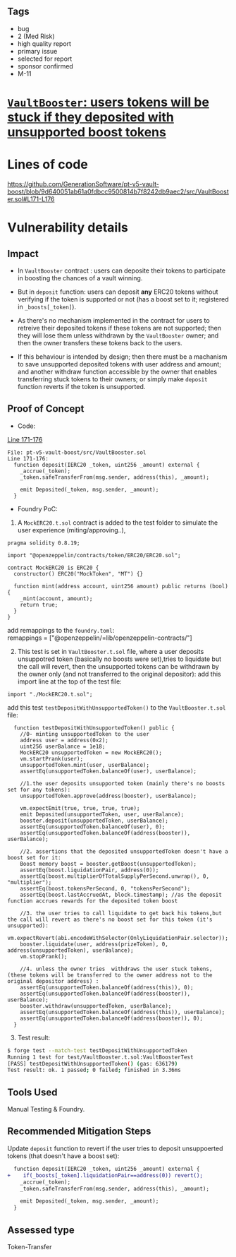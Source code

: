 ## Tags

- bug
- 2 (Med Risk)
- high quality report
- primary issue
- selected for report
- sponsor confirmed
- M-11

# [`VaultBooster`: users tokens will be stuck if they deposited with unsupported boost tokens](https://github.com/code-423n4/2023-08-pooltogether-findings/issues/22) 

# Lines of code

https://github.com/GenerationSoftware/pt-v5-vault-boost/blob/9d640051ab61a0fdbcc9500814b7f8242db9aec2/src/VaultBooster.sol#L171-L176


# Vulnerability details

## Impact
- In `VaultBooster` contract : users can deposite their tokens to participate in boosting the chances of a vault winning.
- But in `deposit` function: users can deposit **any** ERC20 tokens without verifying if the token is supported or not (has a boost set to it; registered in `_boosts[_token]`).

- As there's no mechanism implemented in the contract for users to retreive their deposited tokens if these tokens are not supported; then they will lose them unless withdrawn by the `VaultBooster` owner; and then the owner transfers these tokens back to the users.
- If this behaviour is intended by design; then there must be a machanism to save unsupported deposited tokens with user address and amount; and another withdraw function accessible by the owner that enables transferring stuck tokens to their owners; or simply make `deposit` function reverts if the token is unsupported.

## Proof of Concept

- Code:

[Line 171-176](https://github.com/GenerationSoftware/pt-v5-vault-boost/blob/9d640051ab61a0fdbcc9500814b7f8242db9aec2/src/VaultBooster.sol#L171-L176)

```solidity
File: pt-v5-vault-boost/src/VaultBooster.sol
Line 171-176:
  function deposit(IERC20 _token, uint256 _amount) external {
    _accrue(_token);
    _token.safeTransferFrom(msg.sender, address(this), _amount);

    emit Deposited(_token, msg.sender, _amount);
  }
```

- Foundry PoC:

1. A `MockERC20.t.sol` contract is added to the test folder to simulate the user experience (miting/approving..),

```solidity
pragma solidity 0.8.19;

import "@openzeppelin/contracts/token/ERC20/ERC20.sol";

contract MockERC20 is ERC20 {
  constructor() ERC20("MockToken", "MT") {}

  function mint(address account, uint256 amount) public returns (bool) {
    _mint(account, amount);
    return true;
  }
}
```

add remappings to the `foundry.toml`:  
 remappings = ["@openzeppelin/=lib/openzeppelin-contracts/"]

2.  This test is set in `VaultBooster.t.sol` file, where a user deposits unsuppotred token (basically no boosts were set),tries to liquidate but the call will revert, then the unsupported tokens can be withdrawn by the owner only (and not transferred to the original depositor):
    add this import line at the top of the test file:

```solidity
import "./MockERC20.t.sol";
```

add this test `testDepositWithUnsupportedToken()` to the `VaultBooster.t.sol` file:

```solidity
  function testDepositWithUnsupportedToken() public {
    //0- minting unsupportedToken to the user
    address user = address(0x2);
    uint256 userBalance = 1e18;
    MockERC20 unsupportedToken = new MockERC20();
    vm.startPrank(user);
    unsupportedToken.mint(user, userBalance);
    assertEq(unsupportedToken.balanceOf(user), userBalance);

    //1.the user deposits unsupported token (mainly there's no boosts set for any tokens):
    unsupportedToken.approve(address(booster), userBalance);

    vm.expectEmit(true, true, true, true);
    emit Deposited(unsupportedToken, user, userBalance);
    booster.deposit(unsupportedToken, userBalance);
    assertEq(unsupportedToken.balanceOf(user), 0);
    assertEq(unsupportedToken.balanceOf(address(booster)), userBalance);

    //2. assertions that the deposited unsupportedToken doesn't have a boost set for it:
    Boost memory boost = booster.getBoost(unsupportedToken);
    assertEq(boost.liquidationPair, address(0));
    assertEq(boost.multiplierOfTotalSupplyPerSecond.unwrap(), 0, "multiplier");
    assertEq(boost.tokensPerSecond, 0, "tokensPerSecond");
    assertEq(boost.lastAccruedAt, block.timestamp); //as the deposit function accrues rewards for the deposited token boost

    //3. the user tries to call liquidate to get back his tokens,but the call will revert as there's no boost set for this token (it's unsupported):
    vm.expectRevert(abi.encodeWithSelector(OnlyLiquidationPair.selector));
    booster.liquidate(user, address(prizeToken), 0, address(unsupportedToken), userBalance);
    vm.stopPrank();

    //4. unless the owner tries  withdraws the user stuck tokens,(these tokens will be transferred to the owner address not to the original depositor address) :
    assertEq(unsupportedToken.balanceOf(address(this)), 0);
    assertEq(unsupportedToken.balanceOf(address(booster)), userBalance);
    booster.withdraw(unsupportedToken, userBalance);
    assertEq(unsupportedToken.balanceOf(address(this)), userBalance);
    assertEq(unsupportedToken.balanceOf(address(booster)), 0);
  }
```

3. Test result:

```bash
$ forge test --match-test testDepositWithUnsupportedToken
Running 1 test for test/VaultBooster.t.sol:VaultBoosterTest
[PASS] testDepositWithUnsupportedToken() (gas: 636179)
Test result: ok. 1 passed; 0 failed; finished in 3.36ms
```

## Tools Used

Manual Testing & Foundry.

## Recommended Mitigation Steps

Update `deposit` function to revert if the user tries to deposit unsuppoerted tokens (that doesn't have a boost set):

```diff
  function deposit(IERC20 _token, uint256 _amount) external {
+    if(_boosts[_token].liquidationPair==address(0)) revert();
    _accrue(_token);
    _token.safeTransferFrom(msg.sender, address(this), _amount);

    emit Deposited(_token, msg.sender, _amount);
  }
```


## Assessed type

Token-Transfer